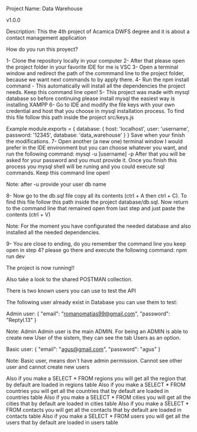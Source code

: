 Project Name: Data Warehouse

v1.0.0

Description: This the 4th project of Acamica DWFS degree and it is about a contact management application


How do you run this proyect?

1- Clone the repository locally in your computer
2- After that please open the project folder in your favorite IDE for me is VSC
3- Open a terminal window and redirect the path of the commmand line to the project folder, because we want next commands to by apply there.
4- Run the npm install command - This automatically will install all the dependencies the project needs. Keep this command line open!
5- This project was made with mysql database so before continuing please install mysql the easiest way is installing XAMPP
6- Go to IDE and modify the file keys with your own credential and host that you choose in mysql installation process. To find this file follow this path inside the project src/keys.js 

Example
        module.exports = {
            database: {
                host: 'localhost',
                user: 'username',
                password: '12345',
                database: 'data_warehouse'
            }
        }
Save when your finish the modifications.
7- Open another (a new one) terminal window I would prefer in the IDE environment but you can choose whatever you want, and run the following command: mysql -u [username] -p
    After that you will be asked for your password and you must provide it. Once you finish this process you mysql shell will be runing and you could execute sql commands. Keep this command line open!

Note: after -u provide your user db name

8- Now go to the db.sql file copy all its contents (ctrl + A then ctrl + C). To find this file follow this path inside the project database/db.sql. Now return to the command line that remained open from last step and just paste the contents (ctrl + V)

Note: For the moment you have configurated the needed database and also installed all the needed dependencies. 

9- You are close to ending, do you remember the command line you keep open in step 4? please go there and execute the following command: npm run dev 

The project is now running!!

Also take a look to the shared POSTMAN collection.

There is two known users you can use to test the API 

The following user already exist in Database you can use them to test:

Admin user: 
{
    "email": "romanomatias99@gmail.com",
    "password": "Reptyl.13"
}

Note: Admin Admin user is the main ADMIN. For being an ADMIN is able to create new User of the sistem, they can see the tab Users as an option.

Basic user: 
{
    "email": "agus@gmail.com",
    "password": "agus"
}

Note: Basic user, means don´t have admin permission. Cannot see other user and cannot create new users

Also if you make a SELECT * FROM regions you will get all the region that by default are loaded in regions table
Also if you make a SELECT * FROM countries you will get all the countries that by default are loaded in countries table
Also if you make a SELECT * FROM cities you will get all the cities that by default are loaded in cities table
Also if you make a SELECT * FROM contacts you will get all the contacts that by default are loaded in contacts table
Also if you make a SELECT * FROM users you will get all the users that by default are loaded in users table